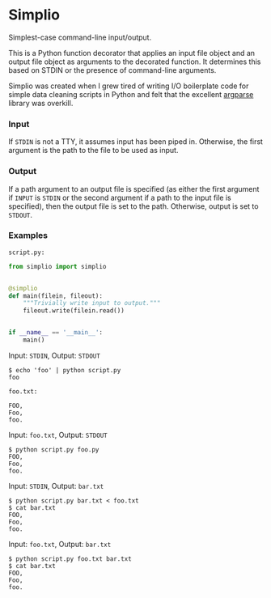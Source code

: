 Simplio
====

Simplest-case command-line input/output.

This is a Python function decorator that applies an input file object and an
output file object as arguments to the decorated function. It determines this
based on STDIN or the presence of command-line arguments.

Simplio was created when I grew tired of writing I/O boilerplate code for simple
data cleaning scripts in Python and felt that the excellent
[argparse](https://docs.python.org/3/library/argparse.html) library was
overkill.

### Input
If `STDIN` is not a TTY, it assumes input has been piped in.
Otherwise, the first argument is the path to the file to be used as input.

### Output
If a path argument to an output file is specified (as either the first argument
if `INPUT` is `STDIN` or the second argument if a path to the input file is
specified), then the output file is set to the path.
Otherwise, output is set to `STDOUT`.

### Examples
`script.py:`
```python
from simplio import simplio


@simplio
def main(filein, fileout):
    """Trivially write input to output."""
    fileout.write(filein.read())


if __name__ == '__main__':
    main()
```

Input: `STDIN`, Output: `STDOUT`
```
$ echo 'foo' | python script.py
foo
```

`foo.txt:`
```
FOO,
Foo,
foo.
```

Input: `foo.txt`, Output: `STDOUT`
```
$ python script.py foo.py
FOO,
Foo,
foo.
```

Input: `STDIN`, Output: `bar.txt`
```
$ python script.py bar.txt < foo.txt
$ cat bar.txt
FOO,
Foo,
foo.
```

Input: `foo.txt`, Output: `bar.txt`
```
$ python script.py foo.txt bar.txt
$ cat bar.txt
FOO,
Foo,
foo.
```
